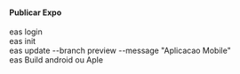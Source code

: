 #### Publicar Expo ####
eas login<br>
eas init<br>
eas update --branch preview --message "Aplicacao Mobile"<br>
eas Build android ou Aple<br>
